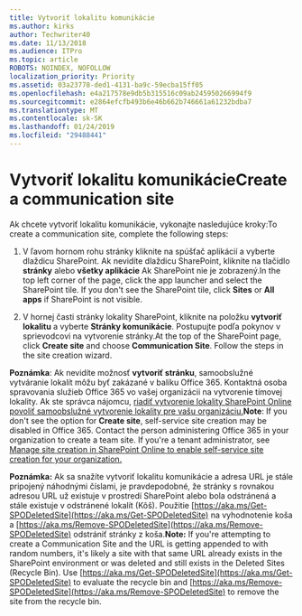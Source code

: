 ```yaml
---
title: Vytvoriť lokalitu komunikácie
ms.author: kirks
author: Techwriter40
ms.date: 11/13/2018
ms.audience: ITPro
ms.topic: article
ROBOTS: NOINDEX, NOFOLLOW
localization_priority: Priority
ms.assetid: 03a23778-ded1-4131-ba9c-59ecba15ff05
ms.openlocfilehash: e4a217578e9db5b315516c09ab245950266994f9
ms.sourcegitcommit: e2864efcfb493b6e46b662b746661a61232bdba7
ms.translationtype: MT
ms.contentlocale: sk-SK
ms.lasthandoff: 01/24/2019
ms.locfileid: "29488441"
---
```

# <a name="create-a-communication-site"></a><span data-ttu-id="be046-102">Vytvoriť lokalitu komunikácie</span><span class="sxs-lookup"><span data-stu-id="be046-102">Create a communication site</span></span>

<span data-ttu-id="be046-103">Ak chcete vytvoriť lokalitu komunikácie, vykonajte nasledujúce kroky:</span><span class="sxs-lookup"><span data-stu-id="be046-103">To create a communication site, complete the following steps:</span></span> 
  
1. <span data-ttu-id="be046-p101">V ľavom hornom rohu stránky kliknite na spúšťač aplikácií a vyberte dlaždicu SharePoint. Ak nevidíte dlaždicu SharePoint, kliknite na tlačidlo **stránky** alebo **všetky aplikácie** Ak SharePoint nie je zobrazený.</span><span class="sxs-lookup"><span data-stu-id="be046-p101">In the top left corner of the page, click the app launcher and select the SharePoint tile. If you don't see the SharePoint tile, click **Sites** or **All apps** if SharePoint is not visible.</span></span> 
    
2. <span data-ttu-id="be046-p102">V hornej časti stránky lokality SharePoint, kliknite na položku **vytvoriť lokalitu** a vyberte **Stránky komunikácie**. Postupujte podľa pokynov v sprievodcovi na vytvorenie stránky.</span><span class="sxs-lookup"><span data-stu-id="be046-p102">At the top of the SharePoint page, click **Create site** and choose **Communication Site**. Follow the steps in the site creation wizard.</span></span> 
    
 <span data-ttu-id="be046-p103">**Poznámka**: Ak nevidíte možnosť **vytvoriť stránku**, samoobslužné vytváranie lokalít môžu byť zakázané v balíku Office 365. Kontaktná osoba spravovania služieb Office 365 vo vašej organizácii na vytvorenie tímovej lokality. Ak ste správca nájomcu, [riadiť vytvorenie lokality SharePoint Online povoliť samoobslužné vytvorenie lokality pre vašu organizáciu.](https://go.microsoft.com/fwlink/?linkid=2018780)</span><span class="sxs-lookup"><span data-stu-id="be046-p103">**Note**: If you don't see the option for **Create site**, self-service site creation may be disabled in Office 365. Contact the person administering Office 365 in your organization to create a team site. If you're a tenant administrator, see [Manage site creation in SharePoint Online to enable self-service site creation for your organization.](https://go.microsoft.com/fwlink/?linkid=2018780)</span></span>
  
 <span data-ttu-id="be046-p104">**Poznámka:** Ak sa snažíte vytvoriť lokalitu komunikácie a adresa URL je stále pripojený náhodnými číslami, je pravdepodobné, že stránky s rovnakou adresou URL už existuje v prostredí SharePoint alebo bola odstránená a stále existuje v odstránené lokalít (Kôš). Použitie [https://aka.ms/Get-SPODeletedSite](https://aka.ms/Get-SPODeletedSite) na vyhodnotenie koša a [https://aka.ms/Remove-SPODeletedSite](https://aka.ms/Remove-SPODeletedSite) odstrániť stránky z koša.</span><span class="sxs-lookup"><span data-stu-id="be046-p104">**Note:** If you're attempting to create a Communication Site and the URL is getting appended to with random numbers, it's likely a site with that same URL already exists in the SharePoint environment or was deleted and still exists in the Deleted Sites (Recycle Bin). Use [https://aka.ms/Get-SPODeletedSite](https://aka.ms/Get-SPODeletedSite) to evaluate the recycle bin and [https://aka.ms/Remove-SPODeletedSite](https://aka.ms/Remove-SPODeletedSite) to remove the site from the recycle bin.</span></span> 
  

